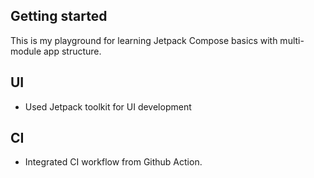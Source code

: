 ## Getting started

This is my playground for learning Jetpack Compose basics with multi-module app structure.

## UI
- Used Jetpack toolkit for UI development

## CI
- Integrated CI workflow from Github Action.